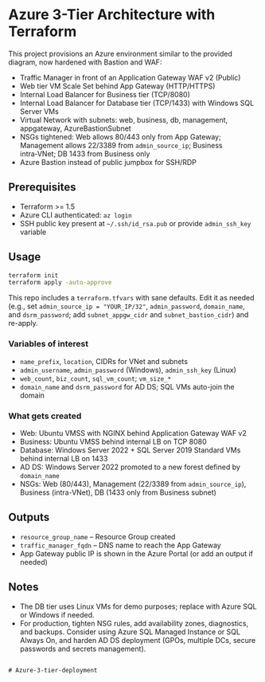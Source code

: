 # Azure 3-Tier Architecture with Terraform

This project provisions an Azure environment similar to the provided diagram, now hardened with Bastion and WAF:

- Traffic Manager in front of an Application Gateway WAF v2 (Public)
- Web tier VM Scale Set behind App Gateway (HTTP/HTTPS)
- Internal Load Balancer for Business tier (TCP/8080)
- Internal Load Balancer for Database tier (TCP/1433) with Windows SQL Server VMs
- Virtual Network with subnets: web, business, db, management, appgateway, AzureBastionSubnet
- NSGs tightened: Web allows 80/443 only from App Gateway; Management allows 22/3389 from `admin_source_ip`; Business intra‑VNet; DB 1433 from Business only
- Azure Bastion instead of public jumpbox for SSH/RDP

## Prerequisites
- Terraform >= 1.5
- Azure CLI authenticated: `az login`
- SSH public key present at `~/.ssh/id_rsa.pub` or provide `admin_ssh_key` variable

## Usage
```bash
terraform init
terraform apply -auto-approve
```

This repo includes a `terraform.tfvars` with sane defaults. Edit it as needed (e.g., set `admin_source_ip = "YOUR_IP/32"`, `admin_password`, `domain_name`, and `dsrm_password`; add `subnet_appgw_cidr` and `subnet_bastion_cidr`) and re-apply.

### Variables of interest
- `name_prefix`, `location`, CIDRs for VNet and subnets
- `admin_username`, `admin_password` (Windows), `admin_ssh_key` (Linux)
- `web_count`, `biz_count`, `sql_vm_count`; `vm_size_*`
- `domain_name` and `dsrm_password` for AD DS; SQL VMs auto-join the domain

### What gets created
- Web: Ubuntu VMSS with NGINX behind Application Gateway WAF v2
- Business: Ubuntu VMSS behind internal LB on TCP 8080
- Database: Windows Server 2022 + SQL Server 2019 Standard VMs behind internal LB on 1433
- AD DS: Windows Server 2022 promoted to a new forest defined by `domain_name`
- NSGs: Web (80/443), Management (22/3389 from `admin_source_ip`), Business (intra-VNet), DB (1433 only from Business subnet)

## Outputs
- `resource_group_name` – Resource Group created
- `traffic_manager_fqdn` – DNS name to reach the App Gateway
- App Gateway public IP is shown in the Azure Portal (or add an output if needed)

## Notes
- The DB tier uses Linux VMs for demo purposes; replace with Azure SQL or Windows if needed.
- For production, tighten NSG rules, add availability zones, diagnostics, and backups. Consider using Azure SQL Managed Instance or SQL Always On, and harden AD DS deployment (GPOs, multiple DCs, secure passwords and secrets management).


```

# Azure-3-tier-deployment
